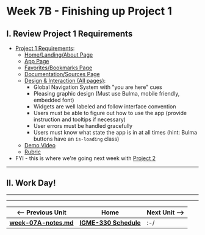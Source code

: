 # Week 7B - Finishing up Project 1

## I. Review Project 1 Requirements
- [Project 1 Requirements](../projects/project-1.md):
  - [Home/Landing/About Page](../projects/project-1.md#page-home)
  - [App Page](../projects/project-1.md#page-home)
  - [Favorites/Bookmarks Page](../projects/project-1.md#page-favorites)
  - [Documentation/Sources Page](../projects/project-1.md#page-documentation)
  - [Design & Interaction (All pages)](../projects/project-1.md#page-design-interaction):
    - Global Navigation System with "you are here" cues
    - Pleasing graphic design (Must use Bulma, mobile friendly, embedded font)
    - Widgets are well labeled and follow interface convention
    - Users must be able to figure out how to use the app (provide instruction and tooltips if necessary)
    - User errors must be handled gracefully
    - Users must know what state the app is in at all times (hint: Bulma buttons have an `is-loading` class)
  - [Demo Video](../projects/project-1.md#video)
  - [Rubric](../projects/project-1.md#rubric)
- FYI - this is where we're going next week with [Project 2](https://github.com/tonethar/IGME-330-Fall-2021/blob/main/projects/project-2.md)

<hr>

## II. Work Day!

<hr><hr>


| <-- Previous Unit | Home | Next Unit -->
| --- | --- | --- 
| [**week-07A-notes.md**](week-07A-notes.md)     |  [**IGME-330 Schedule**](../schedule.md) | :-/
